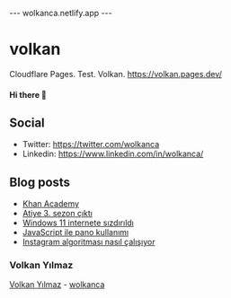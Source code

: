 ---  wolkanca.netlify.app ---
# volkan
Cloudflare Pages. Test. Volkan. https://volkan.pages.dev/

#### Hi there 👋

## Social
- Twitter: https://twitter.com/wolkanca
- Linkedin: https://www.linkedin.com/in/wolkanca/


## Blog posts
<!-- BLOG-POST-LIST:START -->
- [Khan Academy](https://wolkanca.com.tr/khan-academy/)
- [Atiye 3. sezon çıktı](https://wolkanca.com.tr/atiye-3-sezon-cikti/)
- [Windows 11 internete sızdırıldı](https://wolkanca.com.tr/windows-11-internete-sizdirildi/)
- [JavaScript ile pano kullanımı](https://wolkanca.com.tr/javascript-ile-pano-kullanimi/)
- [Instagram algoritması nasıl çalışıyor](https://wolkanca.com.tr/instagram-algoritmasi-nasil-calisiyor/)
<!-- BLOG-POST-LIST:END -->


### Volkan Yılmaz

[Volkan Yılmaz](https://volkanyilmaz.com.tr/) - [wolkanca](https://wolkanca.com.tr/)


